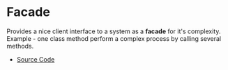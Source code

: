 # Facade
Provides a nice client interface to a system as a **facade** for it's complexity.
Example - one class method perform a complex process by calling several methods.
* [Source Code](main.cc)
